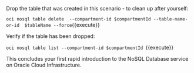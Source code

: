 Drop the table that was created in this scenario - to clean up after yourself:

`oci nosql table delete  --compartment-id $compartmentId --table-name-or-id  $tableName --force`{{execute}}

Verify if the table has been dropped:

`oci nosql table list --compartment-id $compartmentId `{{execute}}

This concludes your first rapid introduction to the NoSQL Database service on Oracle Cloud Infrastructure.
